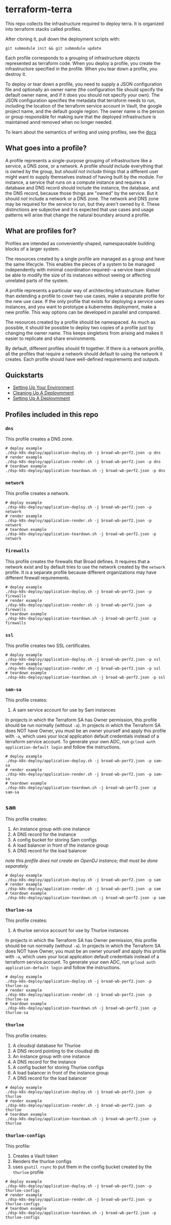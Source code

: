 # terraform-terra

This repo collects the infrastructure required to deploy terra.
It is organized into terraform stacks called profiles.

After cloning it, pull down the deployment scripts with:

```
git submodule init && git submodule update
```

Each profile corresponds to a grouping of infrastructure objects represented
as terraform code. When you deploy a profile, you create the infrastructure
specified in the profile. When you tear down a profile, you destroy it.

To deploy or tear down a profile, you need to supply a JSON configuration
file and optionally an owner name (the configuration file should specify the default owner name,
and if it does you should not specify your own). The JSON configuration specifies the metadata that
terraform needs to run, including the location of the terraform service
account in Vault, the google project name, and the default google region. The
owner name is the person or group responsible for making sure that the
deployed infrastructure is maintained annd removed when no longer needed.

To learn about the semantics of writing and using profiles, see the [docs](https://github.com/broadinstitute/dsp-k8s-deploy)

## What goes into a profile?

A profile represents a single-purpose grouping of infrastructure like a service,
a DNS zone, or a network. A profile _should_ include everything that is owned by 
the group, but _should not_ include things that a different user might want to
supply themselves instead of having built by the module. For instance, a service that
runs on a compute instance and requires a database and DNS record should include
the instance, the database, and the DNS record, because those things are "owned"
by the service. But it should _not_ include a network or a DNS zone. The network and
DNS zone may be required for the service to run, but they aren't owned by it. These
distinctions are subjective and it is expected that use cases and usage patterns will
arise that change the natural boundary around a profile.

## What are profiles for?

Profiles are intended as conveniently-shaped, namespaceable building blocks
of a larger system. 

The resources created by a single profile are managed as a group and have
the same lifecycle. This enables the pieces of a system to be managed
independently with minimal coordination required--a service team should be able
to modify the size of its instances without seeing or affecting unrelated parts
of the system.

A profile represents a particular way of architecting infrastructure.  Rather than
extending a profile to cover two use cases, make a separate profile for the new
use case. If the only profile that exists for deploying a service uses instances,
and you want to prototype a kubernetes deployment, make a new profile. This way
options can be developed in parallel and compared.

The resources created by a profile should be namespaced. As much as possible,
it should be possible to deploy two copies of a profile just by changing the owner name.
This keeps singletons from arising and makes it easier to replicate and share
environments.

By default, different profiles should fit together. If there is a network
profile, all the profiles that require a network should default to using the
network it creates. Each profile should have well-defined requirements and outputs.

## Quickstarts

* [Setting Up Your Environment](./quickstarts/getting-started.md)
* [Cleaning Up A Deploymment](./quickstarts/cleaning-up-an-environment.md)
* [Setting Up A Deploymment](./quickstarts/setting-up-a-deployment.md)

## Profiles included in this repo

### `dns`

This profile creates a DNS zone.

```
# deploy example
./dsp-k8s-deploy/application-deploy.sh -j broad-wb-perf2.json -p dns
# render example
./dsp-k8s-deploy/application-render.sh -j broad-wb-perf2.json -p dns
# teardown example
./dsp-k8s-deploy/application-teardown.sh -j broad-wb-perf2.json -p dns
```

### `network`

This profile creates a network.

```
# deploy example
./dsp-k8s-deploy/application-deploy.sh -j broad-wb-perf2.json -p network
# render example
./dsp-k8s-deploy/application-render.sh -j broad-wb-perf2.json -p network
# teardown example
./dsp-k8s-deploy/application-teardown.sh -j broad-wb-perf2.json -p network
```

### `firewalls`

This profile creates the firewalls that Broad defines. It requires that a network exist
and by  default tries to use the network created by the `network` profile. It is a separate
profile because different organizations may have different firewall requirements.

```
# deploy example
./dsp-k8s-deploy/application-deploy.sh -j broad-wb-perf2.json -p firewalls
# render example
./dsp-k8s-deploy/application-render.sh -j broad-wb-perf2.json -p firewalls
# teardown example
./dsp-k8s-deploy/application-teardown.sh -j broad-wb-perf2.json -p firewalls
```

### `ssl`

This profile creates two SSL certificates.

```
# deploy example
./dsp-k8s-deploy/application-deploy.sh -j broad-wb-perf2.json -p ssl
# render example
./dsp-k8s-deploy/application-render.sh -j broad-wb-perf2.json -p ssl
# teardown example
./dsp-k8s-deploy/application-teardown.sh -j broad-wb-perf2.json -p ssl
```
### `sam-sa`

This profile creates:

1. A sam service account for use by Sam instances

In projects in which the Terraform SA has Owner permission, this profile should be
run normally (without `-a`). In projects in which the Terraform SA does NOT have
Owner, you must be an owner yourself and apply this profile with `-a`,
which uses your local application default credentials instead of a terraform
service account. To generate your own ADC, run
`gcloud auth application-default login` and follow the instructions.

```
# deploy example
./dsp-k8s-deploy/application-deploy.sh -j broad-wb-perf2.json -p sam-sa
# render example
./dsp-k8s-deploy/application-render.sh -j broad-wb-perf2.json -p sam-sa
# teardown example
./dsp-k8s-deploy/application-teardown.sh -j broad-wb-perf2.json -p sam-sa
```


## `sam`

This profile creates:

1. An instance group with one instance
2. A DNS record for the instance
3. A config bucket for storing Sam configs
4. A load balancer in front of the instance group
5. A DNS record for the load balancer

_note this profile does not create an OpenDJ instance;
that must be done separately._

```
# deploy example
./dsp-k8s-deploy/application-deploy.sh -j broad-wb-perf2.json -p sam
# render example
./dsp-k8s-deploy/application-render.sh -j broad-wb-perf2.json -p sam
# teardown example
./dsp-k8s-deploy/application-teardown.sh -j broad-wb-perf2.json -p sam
```

### `thurloe-sa`

This profile creates:

1. A thurloe service account for use by Thurloe instances

In projects in which the Terraform SA has Owner permission, this profile should be
run normally (without `-a`). In projects in which the Terraform SA does NOT have
Owner, you must be an owner yourself and apply this profile with `-a`,
which uses your local application default credentials instead of a terraform
service account. To generate your own ADC, run
`gcloud auth application-default login` and follow the instructions.


```
# deploy example
./dsp-k8s-deploy/application-deploy.sh -j broad-wb-perf2.json -p thurloe-sa
# render example
./dsp-k8s-deploy/application-render.sh -j broad-wb-perf2.json -p thurloe-sa
# teardown example
./dsp-k8s-deploy/application-teardown.sh -j broad-wb-perf2.json -p thurloe-sa
```

### `thurloe`

This profile creates:

1. A cloudsql database for Thurloe
2. A DNS record pointing to the cloudsql db
3. An instance group with one instance
4. A DNS record for the instance
5. A config bucket for storing Thurloe configs
6. A load balancer in front of the instance group
7. A DNS record for the load balancer

```
# deploy example
./dsp-k8s-deploy/application-deploy.sh -j broad-wb-perf2.json -p thurloe
# render example
./dsp-k8s-deploy/application-render.sh -j broad-wb-perf2.json -p thurloe
# teardown example
./dsp-k8s-deploy/application-teardown.sh -j broad-wb-perf2.json -p thurloe
```

### `thurloe-configs`

This profile:

1. Creates a Vault token
2. Renders the thurloe configs
3. uses `gsutil rsync` to put them in the config bucket created by the `thurloe` profile

```
# deploy example
./dsp-k8s-deploy/application-deploy.sh -j broad-wb-perf2.json -p thurloe-configs
# render example
./dsp-k8s-deploy/application-render.sh -j broad-wb-perf2.json -p thurloe-configs
# teardown example
./dsp-k8s-deploy/application-teardown.sh -j broad-wb-perf2.json -p thurloe-configs
```
